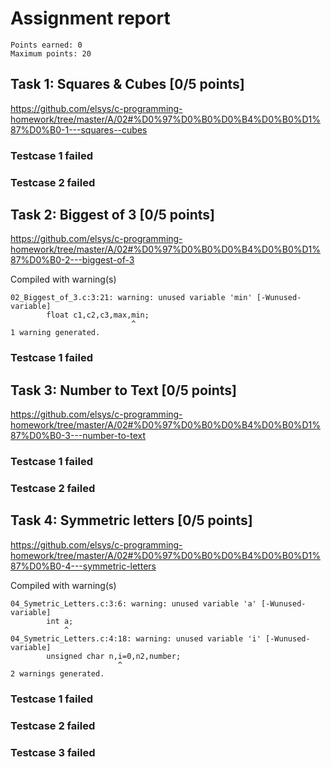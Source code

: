 # Assignment report
```
Points earned: 0
Maximum points: 20
```

## Task 1: Squares & Cubes [0/5 points]
https://github.com/elsys/c-programming-homework/tree/master/A/02#%D0%97%D0%B0%D0%B4%D0%B0%D1%87%D0%B0-1---squares--cubes

### Testcase 1 failed
### Testcase 2 failed

## Task 2: Biggest of 3 [0/5 points]
https://github.com/elsys/c-programming-homework/tree/master/A/02#%D0%97%D0%B0%D0%B4%D0%B0%D1%87%D0%B0-2---biggest-of-3

Compiled with warning(s)
```
02_Biggest_of_3.c:3:21: warning: unused variable 'min' [-Wunused-variable]
        float c1,c2,c3,max,min;
                           ^
1 warning generated.

```
### Testcase 1 failed

## Task 3: Number to Text [0/5 points]
https://github.com/elsys/c-programming-homework/tree/master/A/02#%D0%97%D0%B0%D0%B4%D0%B0%D1%87%D0%B0-3---number-to-text

### Testcase 1 failed
### Testcase 2 failed

## Task 4: Symmetric letters [0/5 points]
https://github.com/elsys/c-programming-homework/tree/master/A/02#%D0%97%D0%B0%D0%B4%D0%B0%D1%87%D0%B0-4---symmetric-letters

Compiled with warning(s)
```
04_Symetric_Letters.c:3:6: warning: unused variable 'a' [-Wunused-variable]
        int a;
            ^
04_Symetric_Letters.c:4:18: warning: unused variable 'i' [-Wunused-variable]
        unsigned char n,i=0,n2,number;
                        ^
2 warnings generated.

```
### Testcase 1 failed
### Testcase 2 failed
### Testcase 3 failed
